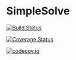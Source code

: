 # SimpleSolve

[![Build Status](https://travis-ci.org/pkofod/SimpleSolve.jl.svg?branch=master)](https://travis-ci.org/pkofod/SimpleSolve.jl)

[![Coverage Status](https://coveralls.io/repos/pkofod/SimpleSolve.jl/badge.svg?branch=master&service=github)](https://coveralls.io/github/pkofod/SimpleSolve.jl?branch=master)

[![codecov.io](http://codecov.io/github/pkofod/SimpleSolve.jl/coverage.svg?branch=master)](http://codecov.io/github/pkofod/SimpleSolve.jl?branch=master)

